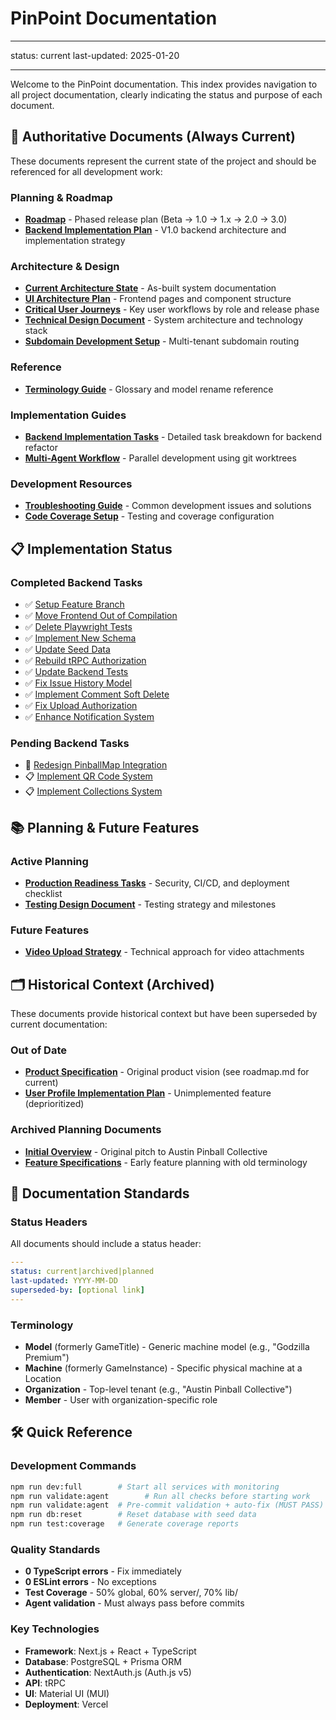 # PinPoint Documentation

---

status: current
last-updated: 2025-01-20

---

Welcome to the PinPoint documentation. This index provides navigation to all project documentation, clearly indicating the status and purpose of each document.

## 🎯 Authoritative Documents (Always Current)

These documents represent the current state of the project and should be referenced for all development work:

### Planning & Roadmap

- **[Roadmap](planning/roadmap.md)** - Phased release plan (Beta → 1.0 → 1.x → 2.0 → 3.0)
- **[Backend Implementation Plan](planning/backend_impl_plan.md)** - V1.0 backend architecture and implementation strategy

### Architecture & Design

- **[Current Architecture State](architecture/current-state.md)** - As-built system documentation
- **[UI Architecture Plan](design-docs/ui-architecture-plan.md)** - Frontend pages and component structure
- **[Critical User Journeys](design-docs/cujs-list.md)** - Key user workflows by role and release phase
- **[Technical Design Document](design-docs/technical-design-document.md)** - System architecture and technology stack
- **[Subdomain Development Setup](design-docs/subdomain-development-setup.md)** - Multi-tenant subdomain routing

### Reference

- **[Terminology Guide](reference/terminology.md)** - Glossary and model rename reference

### Implementation Guides

- **[Backend Implementation Tasks](backend_impl_tasks/CLAUDE.md)** - Detailed task breakdown for backend refactor
- **[Multi-Agent Workflow](backend_impl_tasks/MULTI_AGENT_WORKFLOW.md)** - Parallel development using git worktrees

### Development Resources

- **[Troubleshooting Guide](troubleshooting.md)** - Common development issues and solutions
- **[Code Coverage Setup](coverage-setup.md)** - Testing and coverage configuration

## 📋 Implementation Status

### Completed Backend Tasks

- ✅ [Setup Feature Branch](backend_impl_tasks/completed/00-setup-feature-branch.md)
- ✅ [Move Frontend Out of Compilation](backend_impl_tasks/completed/01-move-frontend-out-of-compilation.md)
- ✅ [Delete Playwright Tests](backend_impl_tasks/completed/02-delete-playwright-tests.md)
- ✅ [Implement New Schema](backend_impl_tasks/completed/03-implement-new-schema.md)
- ✅ [Update Seed Data](backend_impl_tasks/completed/04-update-seed-data.md)
- ✅ [Rebuild tRPC Authorization](backend_impl_tasks/completed/05-rebuild-trpc-authorization.md)
- ✅ [Update Backend Tests](backend_impl_tasks/completed/06-update-backend-tests.md)
- ✅ [Fix Issue History Model](backend_impl_tasks/completed/07-fix-issue-history-model.md)
- ✅ [Implement Comment Soft Delete](backend_impl_tasks/completed/08-implement-comment-soft-delete.md)
- ✅ [Fix Upload Authorization](backend_impl_tasks/completed/09-fix-upload-authorization.md)
- ✅ [Enhance Notification System](backend_impl_tasks/completed/11-enhance-notification-system.md)

### Pending Backend Tasks

- 🔄 [Redesign PinballMap Integration](backend_impl_tasks/10-redesign-pinballmap-integration.md)
- 📋 [Implement QR Code System](backend_impl_tasks/12-implement-qr-code-system.md)
- 📋 [Implement Collections System](backend_impl_tasks/14-implement-collections-system.md)

## 📚 Planning & Future Features

### Active Planning

- **[Production Readiness Tasks](planning/production-readiness-tasks.md)** - Security, CI/CD, and deployment checklist
- **[Testing Design Document](design-docs/testing-design-doc.md)** - Testing strategy and milestones

### Future Features

- **[Video Upload Strategy](planning/future-features/video-upload-strategy.md)** - Technical approach for video attachments

## 🗂️ Historical Context (Archived)

These documents provide historical context but have been superseded by current documentation:

### Out of Date

- **[Product Specification](out-of-date/product-specification.md)** - Original product vision (see roadmap.md for current)
- **[User Profile Implementation Plan](out-of-date/user-profile-implementation-plan.md)** - Unimplemented feature (deprioritized)

### Archived Planning Documents

- **[Initial Overview](planning/archive/overview.md)** - Original pitch to Austin Pinball Collective
- **[Feature Specifications](planning/archive/feature-spec.md)** - Early feature planning with old terminology

## 📝 Documentation Standards

### Status Headers

All documents should include a status header:

```yaml
---
status: current|archived|planned
last-updated: YYYY-MM-DD
superseded-by: [optional link]
---
```

### Terminology

- **Model** (formerly GameTitle) - Generic machine model (e.g., "Godzilla Premium")
- **Machine** (formerly GameInstance) - Specific physical machine at a Location
- **Organization** - Top-level tenant (e.g., "Austin Pinball Collective")
- **Member** - User with organization-specific role

## 🛠️ Quick Reference

### Development Commands

```bash
npm run dev:full        # Start all services with monitoring
npm run validate:agent        # Run all checks before starting work
npm run validate:agent  # Pre-commit validation + auto-fix (MUST PASS)
npm run db:reset        # Reset database with seed data
npm run test:coverage   # Generate coverage reports
```

### Quality Standards

- **0 TypeScript errors** - Fix immediately
- **0 ESLint errors** - No exceptions
- **Test Coverage** - 50% global, 60% server/, 70% lib/
- **Agent validation** - Must always pass before commits

### Key Technologies

- **Framework**: Next.js + React + TypeScript
- **Database**: PostgreSQL + Prisma ORM
- **Authentication**: NextAuth.js (Auth.js v5)
- **API**: tRPC
- **UI**: Material UI (MUI)
- **Deployment**: Vercel
